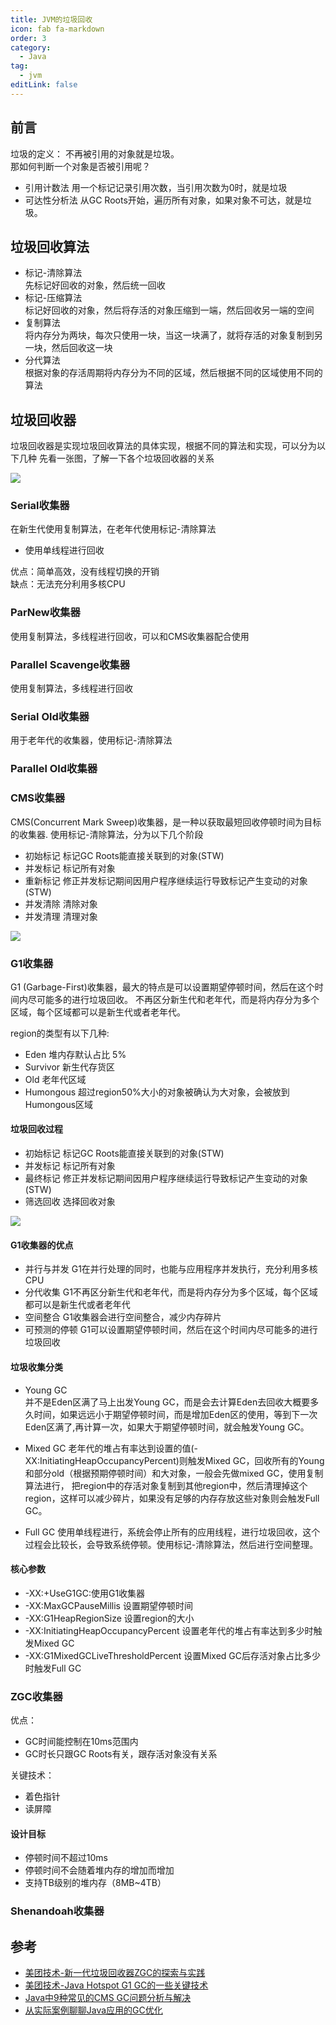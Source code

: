 ```yaml
---
title: JVM的垃圾回收
icon: fab fa-markdown
order: 3
category:
  - Java
tag:
  - jvm
editLink: false
---
```


## 前言
垃圾的定义： 不再被引用的对象就是垃圾。  
那如何判断一个对象是否被引用呢？
- 引用计数法  用一个标记记录引用次数，当引用次数为0时，就是垃圾
- 可达性分析法  从GC Roots开始，遍历所有对象，如果对象不可达，就是垃圾。

## 垃圾回收算法
- 标记-清除算法  
先标记好回收的对象，然后统一回收
- 标记-压缩算法  
标记好回收的对象，然后将存活的对象压缩到一端，然后回收另一端的空间
- 复制算法  
将内存分为两块，每次只使用一块，当这一块满了，就将存活的对象复制到另一块，然后回收这一块
- 分代算法  
根据对象的存活周期将内存分为不同的区域，然后根据不同的区域使用不同的算法


## 垃圾回收器

垃圾回收器是实现垃圾回收算法的具体实现，根据不同的算法和实现，可以分为以下几种
先看一张图，了解一下各个垃圾回收器的关系  

![](https://images.luoliang.top/jvm_%E5%9E%83%E5%9C%BE%E5%9B%9E%E6%94%B6%E6%9C%9F.png)


### Serial收集器
在新生代使用复制算法，在老年代使用标记-清除算法
- 使用单线程进行回收

优点：简单高效，没有线程切换的开销  
缺点：无法充分利用多核CPU

### ParNew收集器
使用复制算法，多线程进行回收，可以和CMS收集器配合使用

### Parallel Scavenge收集器
使用复制算法，多线程进行回收


### Serial Old收集器
用于老年代的收集器，使用标记-清除算法

### Parallel Old收集器

### CMS收集器
CMS(Concurrent Mark Sweep)收集器，是一种以获取最短回收停顿时间为目标的收集器.
使用标记-清除算法，分为以下几个阶段
- 初始标记 标记GC Roots能直接关联到的对象(STW)
- 并发标记 标记所有对象
- 重新标记 修正并发标记期间因用户程序继续运行导致标记产生变动的对象(STW)
- 并发清除 清除对象
- 并发清理 清理对象

![](https://images.luoliang.top/jvm_cms%E5%9E%83%E5%9C%BE%E5%9B%9E%E6%94%B6%E8%BF%87%E7%A8%8B.jpeg)

### G1收集器
G1 (Garbage-First)收集器，最大的特点是可以设置期望停顿时间，然后在这个时间内尽可能多的进行垃圾回收。
不再区分新生代和老年代，而是将内存分为多个区域，每个区域都可以是新生代或者老年代。  

region的类型有以下几种:
- Eden        堆内存默认占比 5%
- Survivor    新生代存货区 
- Old         老年代区域
- Humongous  超过region50%大小的对象被确认为大对象，会被放到Humongous区域

#### 垃圾回收过程
- 初始标记 标记GC Roots能直接关联到的对象(STW)
- 并发标记 标记所有对象
- 最终标记 修正并发标记期间因用户程序继续运行导致标记产生变动的对象(STW)
- 筛选回收 选择回收对象

![](https://images.luoliang.top/jvm_g1_%E5%9E%83%E5%9C%BE%E5%9B%9E%E6%94%B6%E8%BF%87%E7%A8%8B.png)



#### G1收集器的优点
- 并行与并发 G1在并行处理的同时，也能与应用程序并发执行，充分利用多核CPU
- 分代收集 G1不再区分新生代和老年代，而是将内存分为多个区域，每个区域都可以是新生代或者老年代
- 空间整合 G1收集器会进行空间整合，减少内存碎片
- 可预测的停顿 G1可以设置期望停顿时间，然后在这个时间内尽可能多的进行垃圾回收

#### 垃圾收集分类
- Young GC  
并不是Eden区满了马上出发Young GC，而是会去计算Eden去回收大概要多久时间，如果远远小于期望停顿时间，而是增加Eden区的使用，等到下一次Eden区满了,再计算一次，如果大于期望停顿时间，就会触发Young GC。

- Mixed GC
老年代的堆占有率达到设置的值(-XX:InitiatingHeapOccupancyPercent)则触发Mixed GC，回收所有的Young和部分old（根据预期停顿时间）和大对象，一般会先做mixed GC，使用复制算法进行，
把region中的存活对象复制到其他region中，然后清理掉这个region，这样可以减少碎片，如果没有足够的内存存放这些对象则会触发Full GC。

- Full GC
使用单线程进行，系统会停止所有的应用线程，进行垃圾回收，这个过程会比较长，会导致系统停顿。使用标记-清除算法，然后进行空间整理。

#### 核心参数
- -XX:+UseG1GC:使用G1收集器
- -XX:MaxGCPauseMillis 设置期望停顿时间
- -XX:G1HeapRegionSize 设置region的大小
- -XX:InitiatingHeapOccupancyPercent 设置老年代的堆占有率达到多少时触发Mixed GC
- -XX:G1MixedGCLiveThresholdPercent 设置Mixed GC后存活对象占比多少时触发Full GC

### ZGC收集器
优点：
- GC时间能控制在10ms范围内
- GC时长只跟GC Roots有关，跟存活对象没有关系

关键技术：
- 着色指针
- 读屏障


#### 设计目标
- 停顿时间不超过10ms
- 停顿时间不会随着堆内存的增加而增加
- 支持TB级别的堆内存（8MB~4TB）



### Shenandoah收集器

## 参考
- [美团技术-新一代垃圾回收器ZGC的探索与实践](https://tech.meituan.com/2020/08/06/new-zgc-practice-in-meituan.html)
- [美团技术-Java Hotspot G1 GC的一些关键技术](https://tech.meituan.com/2016/09/23/g1.html)
- [Java中9种常见的CMS GC问题分析与解决](https://tech.meituan.com/2020/11/12/java-9-cms-gc.html)
- [从实际案例聊聊Java应用的GC优化](https://tech.meituan.com/2017/12/29/jvm-optimize.html)